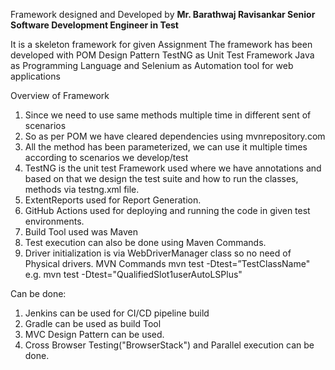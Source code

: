 Framework designed and Developed by 
**Mr. Barathwaj Ravisankar Senior Software Development Engineer in Test**

It is a skeleton framework for given Assignment
The framework has been developed with POM Design Pattern
TestNG as Unit Test Framework
Java as Programming Language and Selenium as Automation tool for web applications

Overview of Framework
 1. Since we need to use same methods multiple time in different sent of scenarios
 2. So as per POM we have cleared dependencies using mvnrepository.com
 3. All the method has been parameterized, we can use it multiple times according to scenarios we develop/test
 4. TestNG is the unit test Framework used where we have annotations and based on that we design the test suite and how to run the classes, methods via testng.xml file.
 5. ExtentReports used for Report Generation.
 6. GitHub Actions used for deploying and running the code in given test environments.
 7. Build Tool used was Maven
 8. Test execution can also be done using Maven Commands.
 9. Driver initialization is via WebDriverManager class so no need of Physical drivers.
MVN Commands
    mvn test -Dtest=”TestClassName"
 e.g. mvn test -Dtest="QualifiedSlot1userAutoLSPlus"

Can be done:
1. Jenkins can be used for CI/CD pipeline build
2. Gradle can be used as build Tool
3. MVC Design Pattern can be used.
4. Cross Browser Testing("BrowserStack") and Parallel execution can be done.
